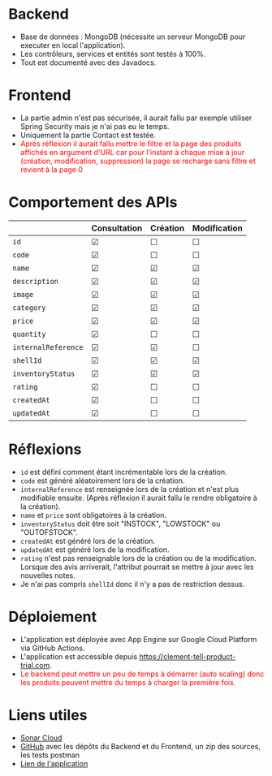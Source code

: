 # Backend
- Base de données : MongoDB (nécessite un serveur MongoDB pour executer en local l'application).
- Les contrôleurs, services et entités sont testés à 100%.
- Tout est documenté avec des Javadocs.

# Frontend
- La partie admin n'est pas sécurisée, il aurait fallu par exemple utiliser Spring Security mais je n'ai pas eu le temps.
- Uniquement la partie Contact est testée.
- <span style="color: red;">Après réflexion il aurait fallu mettre le filtre et la page des produits affichés en argument d'URL car pour l'instant à chaque mise à jour (création, modification, suppression) la page se recharge sans filtre et revient à la page 0</span>

# Comportement des APIs
|                   | Consultation | Création | Modification |
|-------------------|--------------|----------|--------------|
| `id`                | ☑            | ☐       | ☐            |
| `code`              | ☑            | ☐       | ☐            |
| `name`              | ☑            | ☑        | ☑             |
| `description`       | ☑            | ☑        | ☑            |
| `image`             | ☑            | ☑        | ☑            |
| `category`          | ☑            | ☑        | ☑            |
| `price`             | ☑            | ☑        | ☑             |
| `quantity`          | ☑            | ☐        | ☐            |
| `internalReference`  | ☑           | ☑        | ☐             |
| `shellId`          | ☑           | ☑        | ☑            |
| `inventoryStatus`   | ☑            | ☑        | ☑             |
| `rating`            | ☑            | ☐        | ☐            |
| `createdAt`        | ☑            | ☐        | ☐            |
| `updatedAt`        | ☑            | ☐        | ☐            |

# Réflexions

- `id` est défini comment étant incrémentable lors de la création.
- `code` est généré aléatoirement lors de la création.
- `internalReference` est renseignée lors de la création et n'est plus modifiable ensuite. (Après réflexion il aurait fallu le rendre obligatoire à la création).
- `name` et `price` sont obligatoires à la création.
- `inventoryStatus` doit être soit "INSTOCK", "LOWSTOCK" ou "OUTOFSTOCK".
- `createdAt` est généré lors de la création.
- `updatedAt` est généré lors de la modification.
- `rating` n'est pas renseignable lors de la création ou de la modification. Lorsque des avis arriverait, l'attribut pourrait se mettre à jour avec les nouvelles notes.
- Je n'ai pas compris `shellId` donc il n'y a pas de restriction dessus.

# Déploiement
- L'application est déployée avec App Engine sur Google Cloud Platform via GitHub Actions.
- L'application est accessible depuis https://clement-tell-product-trial.com.
- <span style="color: red;">Le backend peut mettre un peu de temps à démarrer (auto scaling) donc les produits peuvent mettre du temps à charger la première fois.</span>

# Liens utiles
- [Sonar Cloud](https://sonarcloud.io/organizations/candidat-clement-tell/projects)
- [GitHub](https://github.com/clement-tell/product-trial) avec les dépôts du Backend et du Frontend, un zip des sources, les tests postman
- [Lien de l'application](https://clement-tell-product-trial.com/)
